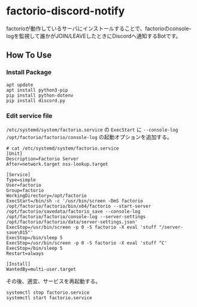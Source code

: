 # factorio-discord-notify
factorioが動作しているサーバにインストールすることで、factorioのconsole-logを監視して誰かがJOIN/LEAVEしたときにDiscordへ通知するBotです。

## How To Use
### Install Package
```
apt update
apt install python3-pip
pip install python-dotenv
pip install discord.py
```
### Edit service file
`/etc/systemd/system/factorio.service` の `ExecStart` に `--console-log /opt/factorio/factorio/console-log` の起動オプションを追加する。
```
# cat /etc/systemd/system/factorio.service
[Unit]
Description=Factorio Server
After=network.target nss-lookup.target

[Service]
Type=simple
User=factorio
Group=factorio
WorkingDirectory=/opt/factorio
ExecStart=/bin/sh -c '/usr/bin/screen -DmS factorio /opt/factorio/factorio/bin/x64/factorio --start-server /opt/factorio/savedata/factorio_save --console-log /opt/factorio/factorio/console-log --server-settings /opt/factorio/factorio/data/server-settings.json'
ExecStop=/usr/bin/screen -p 0 -S factorio -X eval 'stuff "/server-save\015"'
ExecStop=/bin/sleep 5
ExecStop=/usr/bin/screen -p 0 -S factorio -X eval 'stuff ^C'
ExecStop=/bin/sleep 5
Restart=always

[Install]
WantedBy=multi-user.target
```
その後、適宜、サービスを再起動する。
```
systemctl stop factorio.service
systemctl start factorio.service
```
